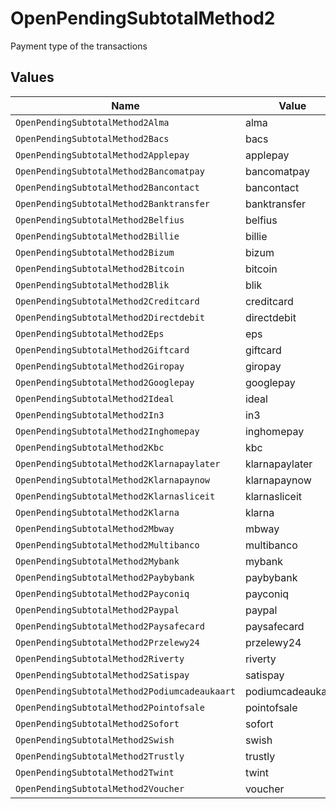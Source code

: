 # OpenPendingSubtotalMethod2

Payment type of the transactions


## Values

| Name                                          | Value                                         |
| --------------------------------------------- | --------------------------------------------- |
| `OpenPendingSubtotalMethod2Alma`              | alma                                          |
| `OpenPendingSubtotalMethod2Bacs`              | bacs                                          |
| `OpenPendingSubtotalMethod2Applepay`          | applepay                                      |
| `OpenPendingSubtotalMethod2Bancomatpay`       | bancomatpay                                   |
| `OpenPendingSubtotalMethod2Bancontact`        | bancontact                                    |
| `OpenPendingSubtotalMethod2Banktransfer`      | banktransfer                                  |
| `OpenPendingSubtotalMethod2Belfius`           | belfius                                       |
| `OpenPendingSubtotalMethod2Billie`            | billie                                        |
| `OpenPendingSubtotalMethod2Bizum`             | bizum                                         |
| `OpenPendingSubtotalMethod2Bitcoin`           | bitcoin                                       |
| `OpenPendingSubtotalMethod2Blik`              | blik                                          |
| `OpenPendingSubtotalMethod2Creditcard`        | creditcard                                    |
| `OpenPendingSubtotalMethod2Directdebit`       | directdebit                                   |
| `OpenPendingSubtotalMethod2Eps`               | eps                                           |
| `OpenPendingSubtotalMethod2Giftcard`          | giftcard                                      |
| `OpenPendingSubtotalMethod2Giropay`           | giropay                                       |
| `OpenPendingSubtotalMethod2Googlepay`         | googlepay                                     |
| `OpenPendingSubtotalMethod2Ideal`             | ideal                                         |
| `OpenPendingSubtotalMethod2In3`               | in3                                           |
| `OpenPendingSubtotalMethod2Inghomepay`        | inghomepay                                    |
| `OpenPendingSubtotalMethod2Kbc`               | kbc                                           |
| `OpenPendingSubtotalMethod2Klarnapaylater`    | klarnapaylater                                |
| `OpenPendingSubtotalMethod2Klarnapaynow`      | klarnapaynow                                  |
| `OpenPendingSubtotalMethod2Klarnasliceit`     | klarnasliceit                                 |
| `OpenPendingSubtotalMethod2Klarna`            | klarna                                        |
| `OpenPendingSubtotalMethod2Mbway`             | mbway                                         |
| `OpenPendingSubtotalMethod2Multibanco`        | multibanco                                    |
| `OpenPendingSubtotalMethod2Mybank`            | mybank                                        |
| `OpenPendingSubtotalMethod2Paybybank`         | paybybank                                     |
| `OpenPendingSubtotalMethod2Payconiq`          | payconiq                                      |
| `OpenPendingSubtotalMethod2Paypal`            | paypal                                        |
| `OpenPendingSubtotalMethod2Paysafecard`       | paysafecard                                   |
| `OpenPendingSubtotalMethod2Przelewy24`        | przelewy24                                    |
| `OpenPendingSubtotalMethod2Riverty`           | riverty                                       |
| `OpenPendingSubtotalMethod2Satispay`          | satispay                                      |
| `OpenPendingSubtotalMethod2Podiumcadeaukaart` | podiumcadeaukaart                             |
| `OpenPendingSubtotalMethod2Pointofsale`       | pointofsale                                   |
| `OpenPendingSubtotalMethod2Sofort`            | sofort                                        |
| `OpenPendingSubtotalMethod2Swish`             | swish                                         |
| `OpenPendingSubtotalMethod2Trustly`           | trustly                                       |
| `OpenPendingSubtotalMethod2Twint`             | twint                                         |
| `OpenPendingSubtotalMethod2Voucher`           | voucher                                       |
